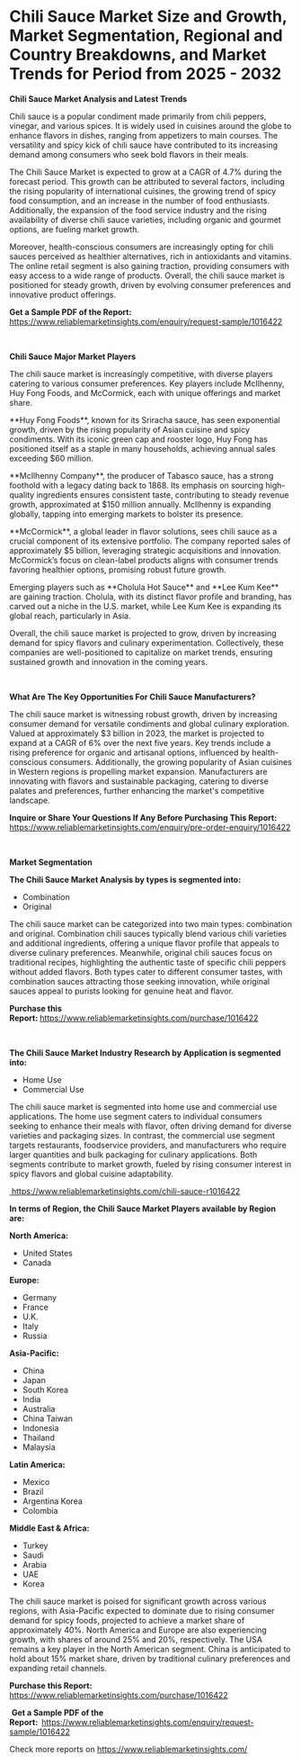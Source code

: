 <p><h1>Chili Sauce Market Size and Growth, Market Segmentation, Regional and Country Breakdowns, and Market Trends for Period from 2025 -  2032</h1></p><p><strong>Chili Sauce Market Analysis and Latest Trends</strong></p>
<p><p>Chili sauce is a popular condiment made primarily from chili peppers, vinegar, and various spices. It is widely used in cuisines around the globe to enhance flavors in dishes, ranging from appetizers to main courses. The versatility and spicy kick of chili sauce have contributed to its increasing demand among consumers who seek bold flavors in their meals.</p><p>The Chili Sauce Market is expected to grow at a CAGR of 4.7% during the forecast period. This growth can be attributed to several factors, including the rising popularity of international cuisines, the growing trend of spicy food consumption, and an increase in the number of food enthusiasts. Additionally, the expansion of the food service industry and the rising availability of diverse chili sauce varieties, including organic and gourmet options, are fueling market growth.</p><p>Moreover, health-conscious consumers are increasingly opting for chili sauces perceived as healthier alternatives, rich in antioxidants and vitamins. The online retail segment is also gaining traction, providing consumers with easy access to a wide range of products. Overall, the chili sauce market is positioned for steady growth, driven by evolving consumer preferences and innovative product offerings.</p></p>
<p><strong>Get a Sample PDF of the Report:&nbsp;</strong> <a href="https://www.reliablemarketinsights.com/enquiry/request-sample/1016422?utm_campaign=2217&utm_medium=2&utm_source=Github&utm_content=ia&utm_term=14022025&utm_id=chili-sauce">https://www.reliablemarketinsights.com/enquiry/request-sample/1016422</a></p>
<p>&nbsp;</p>
<p><strong>Chili Sauce Major Market Players</strong></p>
<p><p>The chili sauce market is increasingly competitive, with diverse players catering to various consumer preferences. Key players include McIlhenny, Huy Fong Foods, and McCormick, each with unique offerings and market share.</p><p>**Huy Fong Foods**, known for its Sriracha sauce, has seen exponential growth, driven by the rising popularity of Asian cuisine and spicy condiments. With its iconic green cap and rooster logo, Huy Fong has positioned itself as a staple in many households, achieving annual sales exceeding $60 million.</p><p>**McIlhenny Company**, the producer of Tabasco sauce, has a strong foothold with a legacy dating back to 1868. Its emphasis on sourcing high-quality ingredients ensures consistent taste, contributing to steady revenue growth, approximated at $150 million annually. McIlhenny is expanding globally, tapping into emerging markets to bolster its presence.</p><p>**McCormick**, a global leader in flavor solutions, sees chili sauce as a crucial component of its extensive portfolio. The company reported sales of approximately $5 billion, leveraging strategic acquisitions and innovation. McCormick’s focus on clean-label products aligns with consumer trends favoring healthier options, promising robust future growth.</p><p>Emerging players such as **Cholula Hot Sauce** and **Lee Kum Kee** are gaining traction. Cholula, with its distinct flavor profile and branding, has carved out a niche in the U.S. market, while Lee Kum Kee is expanding its global reach, particularly in Asia. </p><p>Overall, the chili sauce market is projected to grow, driven by increasing demand for spicy flavors and culinary experimentation. Collectively, these companies are well-positioned to capitalize on market trends, ensuring sustained growth and innovation in the coming years.</p></p>
<p>&nbsp;</p>
<p><strong>What Are The Key Opportunities For Chili Sauce Manufacturers?</strong></p>
<p><p>The chili sauce market is witnessing robust growth, driven by increasing consumer demand for versatile condiments and global culinary exploration. Valued at approximately $3 billion in 2023, the market is projected to expand at a CAGR of 6% over the next five years. Key trends include a rising preference for organic and artisanal options, influenced by health-conscious consumers. Additionally, the growing popularity of Asian cuisines in Western regions is propelling market expansion. Manufacturers are innovating with flavors and sustainable packaging, catering to diverse palates and preferences, further enhancing the market's competitive landscape.</p></p>
<p><strong>Inquire or Share Your Questions If Any Before Purchasing This Report:</strong> <a href="https://www.reliablemarketinsights.com/enquiry/pre-order-enquiry/1016422?utm_campaign=2217&utm_medium=2&utm_source=Github&utm_content=ia&utm_term=14022025&utm_id=chili-sauce">https://www.reliablemarketinsights.com/enquiry/pre-order-enquiry/1016422</a></p>
<p>&nbsp;</p>
<p><strong>Market Segmentation</strong></p>
<p><strong>The Chili Sauce Market Analysis by types is segmented into:</strong></p>
<p><ul><li>Combination</li><li>Original</li></ul></p>
<p><p>The chili sauce market can be categorized into two main types: combination and original. Combination chili sauces typically blend various chili varieties and additional ingredients, offering a unique flavor profile that appeals to diverse culinary preferences. Meanwhile, original chili sauces focus on traditional recipes, highlighting the authentic taste of specific chili peppers without added flavors. Both types cater to different consumer tastes, with combination sauces attracting those seeking innovation, while original sauces appeal to purists looking for genuine heat and flavor.</p></p>
<p><strong>Purchase this Report:&nbsp;</strong><a href="https://www.reliablemarketinsights.com/purchase/1016422?utm_campaign=2217&utm_medium=2&utm_source=Github&utm_content=ia&utm_term=14022025&utm_id=chili-sauce">https://www.reliablemarketinsights.com/purchase/1016422</a></p>
<p>&nbsp;</p>
<p><strong>The Chili Sauce Market Industry Research by Application is segmented into:</strong></p>
<p><ul><li>Home Use</li><li>Commercial Use</li></ul></p>
<p><p>The chili sauce market is segmented into home use and commercial use applications. The home use segment caters to individual consumers seeking to enhance their meals with flavor, often driving demand for diverse varieties and packaging sizes. In contrast, the commercial use segment targets restaurants, foodservice providers, and manufacturers who require larger quantities and bulk packaging for culinary applications. Both segments contribute to market growth, fueled by rising consumer interest in spicy flavors and global cuisine adaptability.</p></p>
<p><a href="https://www.reliablemarketinsights.com/chili-sauce-r1016422?utm_campaign=2217&utm_medium=2&utm_source=Github&utm_content=ia&utm_term=14022025&utm_id=chili-sauce">&nbsp;https://www.reliablemarketinsights.com/chili-sauce-r1016422</a></p>
<p><strong>In terms of Region, the Chili Sauce Market Players available by Region are:</strong></p>
<p>
    <p> <strong> North America: </strong>
        <ul>
            <li>United States</li>
            <li>Canada</li>
        </ul>
        </p> 
    <p> <strong> Europe: </strong>
        <ul>
            <li>Germany</li>
            <li>France</li>
            <li>U.K.</li>
            <li>Italy</li>
            <li>Russia</li>
        </ul>
        </p> 
    <p> <strong> Asia-Pacific: </strong>
        <ul>
            <li>China</li>
            <li>Japan</li>
            <li>South Korea</li>
            <li>India</li>
            <li>Australia</li>
            <li>China Taiwan</li>
            <li>Indonesia</li>
            <li>Thailand</li>
            <li>Malaysia</li>
        </ul>
        </p> 
    <p> <strong> Latin America: </strong>
        <ul>
            <li>Mexico</li>
            <li>Brazil</li>
            <li>Argentina Korea</li>
            <li>Colombia</li>
        </ul>
        </p> 
    <p> <strong> Middle East & Africa: </strong>
        <ul>
            <li>Turkey</li>
            <li>Saudi</li>
            <li>Arabia</li>
            <li>UAE</li>
            <li>Korea</li>
        </ul>
    </p>
    </p>
<p><p>The chili sauce market is poised for significant growth across various regions, with Asia-Pacific expected to dominate due to rising consumer demand for spicy foods, projected to achieve a market share of approximately 40%. North America and Europe are also experiencing growth, with shares of around 25% and 20%, respectively. The USA remains a key player in the North American segment. China is anticipated to hold about 15% market share, driven by traditional culinary preferences and expanding retail channels.</p></p>
<p><strong>Purchase this Report: </strong><a href="https://www.reliablemarketinsights.com/purchase/1016422?utm_campaign=2217&utm_medium=2&utm_source=Github&utm_content=ia&utm_term=14022025&utm_id=chili-sauce">https://www.reliablemarketinsights.com/purchase/1016422</a></p>
<p>&nbsp;<strong>Get a Sample PDF of the Report:&nbsp;&nbsp;</strong><a href="https://www.reliablemarketinsights.com/enquiry/request-sample/1016422?utm_campaign=2217&utm_medium=2&utm_source=Github&utm_content=ia&utm_term=14022025&utm_id=chili-sauce">https://www.reliablemarketinsights.com/enquiry/request-sample/1016422</a></p>
<p><strong></strong></p>
<p>Check more reports on <a href="https://www.reliablemarketinsights.com/?utm_campaign=2217&utm_medium=2&utm_source=Github&utm_content=ia&utm_term=14022025&utm_id=chili-sauce">https://www.reliablemarketinsights.com/</a></p>